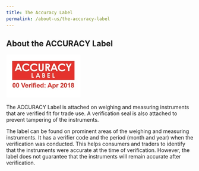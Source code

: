 ```yaml
---
title: The Accuracy Label
permalink: /about-us/the-accuracy-label
---
```

## About the ACCURACY Label

![accuracy label](/images/accuracy_label.jpg)

The ACCURACY Label is attached on weighing and measuring instruments that are verified fit for trade use. A verification seal is also attached to prevent tampering of the instruments.
 
The label can be found on prominent areas of the weighing and measuring instruments. It has a verifier code and the period (month and year) when the verification was conducted. This helps consumers and traders to identify that the instruments were accurate at the time of verification. However, the label does not guarantee that the instruments will remain accurate after verification.
